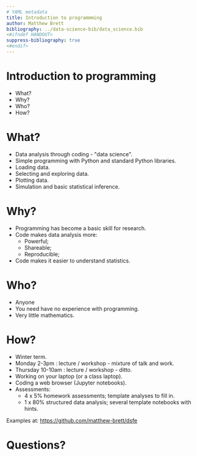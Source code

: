 ```yaml
---
# YAML metadata
title: Introduction to programmming
author: Matthew Brett
bibliography: ../data-science-bib/data_science.bib
<#ifndef HANDOUT>
suppress-bibliography: true
<#endif>
---
```


# Introduction to programming

* What?
* Why?
* Who?
* How?

# What?

* Data analysis through coding - "data science".
* Simple programming with Python and standard Python libraries.
* Loading data.
* Selecting and exploring data.
* Plotting data.
* Simulation and basic statistical inference.

# Why?

* Programming has become a basic skill for research.
* Code makes data analysis more:
    * Powerful;
    * Shareable;
    * Reproducible;
* Code makes it easier to understand statistics.

# Who?

* Anyone
* You need have no experience with programming.
* Very little mathematics.

# How?

* Winter term.
* Monday 2-3pm : lecture / workshop - mixture of talk and work.
* Thursday 10-10am : lecture / workshop - ditto.
* Working on your laptop (or a class laptop).
* Coding a web browser (Jupyter notebooks).
* Assessments:
    * 4 x 5% homework assessments; template analyses to fill in.
    * 1 x 80% structured data analysis; several template notebooks with hints.

Examples at: <https://github.com/matthew-brett/dsfe>

# Questions?
